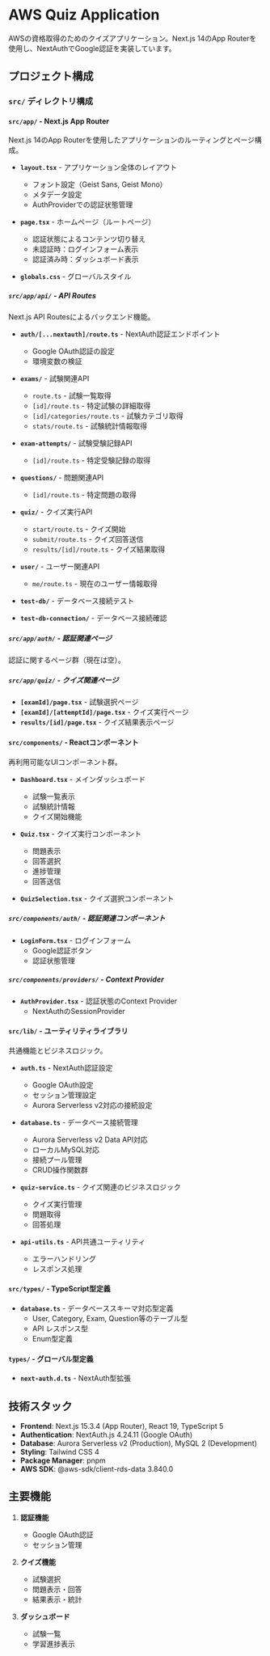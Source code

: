 # AWS Quiz Application

AWSの資格取得のためのクイズアプリケーション。Next.js 14のApp Routerを使用し、NextAuthでGoogle認証を実装しています。

## プロジェクト構成

### `src/` ディレクトリ構成

#### `src/app/` - Next.js App Router
Next.js 14のApp Routerを使用したアプリケーションのルーティングとページ構成。

- **`layout.tsx`** - アプリケーション全体のレイアウト
  - フォント設定（Geist Sans, Geist Mono）
  - メタデータ設定
  - AuthProviderでの認証状態管理

- **`page.tsx`** - ホームページ（ルートページ）
  - 認証状態によるコンテンツ切り替え
  - 未認証時：ログインフォーム表示
  - 認証済み時：ダッシュボード表示

- **`globals.css`** - グローバルスタイル

##### `src/app/api/` - API Routes
Next.js API Routesによるバックエンド機能。

- **`auth/[...nextauth]/route.ts`** - NextAuth認証エンドポイント
  - Google OAuth認証の設定
  - 環境変数の検証

- **`exams/`** - 試験関連API
  - `route.ts` - 試験一覧取得
  - `[id]/route.ts` - 特定試験の詳細取得
  - `[id]/categories/route.ts` - 試験カテゴリ取得
  - `stats/route.ts` - 試験統計情報取得

- **`exam-attempts/`** - 試験受験記録API
  - `[id]/route.ts` - 特定受験記録の取得

- **`questions/`** - 問題関連API
  - `[id]/route.ts` - 特定問題の取得

- **`quiz/`** - クイズ実行API
  - `start/route.ts` - クイズ開始
  - `submit/route.ts` - クイズ回答送信
  - `results/[id]/route.ts` - クイズ結果取得

- **`user/`** - ユーザー関連API
  - `me/route.ts` - 現在のユーザー情報取得

- **`test-db/`** - データベース接続テスト
- **`test-db-connection/`** - データベース接続確認

##### `src/app/auth/` - 認証関連ページ
認証に関するページ群（現在は空）。

##### `src/app/quiz/` - クイズ関連ページ
- **`[examId]/page.tsx`** - 試験選択ページ
- **`[examId]/[attemptId]/page.tsx`** - クイズ実行ページ
- **`results/[id]/page.tsx`** - クイズ結果表示ページ

#### `src/components/` - Reactコンポーネント
再利用可能なUIコンポーネント群。

- **`Dashboard.tsx`** - メインダッシュボード
  - 試験一覧表示
  - 試験統計情報
  - クイズ開始機能

- **`Quiz.tsx`** - クイズ実行コンポーネント
  - 問題表示
  - 回答選択
  - 進捗管理
  - 回答送信

- **`QuizSelection.tsx`** - クイズ選択コンポーネント

##### `src/components/auth/` - 認証関連コンポーネント
- **`LoginForm.tsx`** - ログインフォーム
  - Google認証ボタン
  - 認証状態管理

##### `src/components/providers/` - Context Provider
- **`AuthProvider.tsx`** - 認証状態のContext Provider
  - NextAuthのSessionProvider

#### `src/lib/` - ユーティリティライブラリ
共通機能とビジネスロジック。

- **`auth.ts`** - NextAuth認証設定
  - Google OAuth設定
  - セッション管理設定
  - Aurora Serverless v2対応の接続設定

- **`database.ts`** - データベース接続管理
  - Aurora Serverless v2 Data API対応
  - ローカルMySQL対応
  - 接続プール管理
  - CRUD操作関数群

- **`quiz-service.ts`** - クイズ関連のビジネスロジック
  - クイズ実行管理
  - 問題取得
  - 回答処理

- **`api-utils.ts`** - API共通ユーティリティ
  - エラーハンドリング
  - レスポンス処理

#### `src/types/` - TypeScript型定義
- **`database.ts`** - データベーススキーマ対応型定義
  - User, Category, Exam, Question等のテーブル型
  - API レスポンス型
  - Enum型定義

#### `types/` - グローバル型定義
- **`next-auth.d.ts`** - NextAuth型拡張

## 技術スタック

- **Frontend**: Next.js 15.3.4 (App Router), React 19, TypeScript 5
- **Authentication**: NextAuth.js 4.24.11 (Google OAuth)
- **Database**: Aurora Serverless v2 (Production), MySQL 2 (Development)
- **Styling**: Tailwind CSS 4
- **Package Manager**: pnpm
- **AWS SDK**: @aws-sdk/client-rds-data 3.840.0

## 主要機能

1. **認証機能**
   - Google OAuth認証
   - セッション管理

2. **クイズ機能**
   - 試験選択
   - 問題表示・回答
   - 結果表示・統計

3. **ダッシュボード**
   - 試験一覧
   - 学習進捗表示